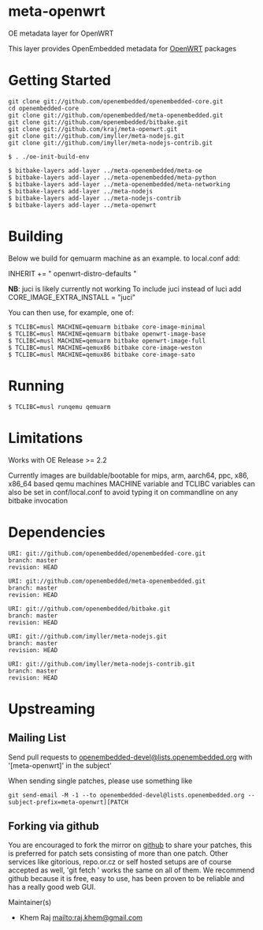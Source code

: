 # meta-openwrt
OE metadata layer for OpenWRT

This layer provides OpenEmbedded metadata for [OpenWRT](http://www.openwrt.org/) packages

# Getting Started

```shell
git clone git://github.com/openembedded/openembedded-core.git
cd openembedded-core
git clone git://github.com/openembedded/meta-openembedded.git
git clone git://github.com/openembedded/bitbake.git
git clone git://github.com/kraj/meta-openwrt.git
git clone git://github.com/imyller/meta-nodejs.git
git clone git://github.com/imyller/meta-nodejs-contrib.git

$ . ./oe-init-build-env

$ bitbake-layers add-layer ../meta-openembedded/meta-oe
$ bitbake-layers add-layer ../meta-openembedded/meta-python
$ bitbake-layers add-layer ../meta-openembedded/meta-networking
$ bitbake-layers add-layer ../meta-nodejs
$ bitbake-layers add-layer ../meta-nodejs-contrib
$ bitbake-layers add-layer ../meta-openwrt
```

# Building

Below we build for qemuarm machine as an example.
to local.conf add:

INHERIT += " openwrt-distro-defaults "

**NB**: juci is likely currently not working
To include juci instead of luci add
CORE_IMAGE_EXTRA_INSTALL = "juci"

You can then use, for example, one of:

```shell
$ TCLIBC=musl MACHINE=qemuarm bitbake core-image-minimal
$ TCLIBC=musl MACHINE=qemuarm bitbake openwrt-image-base
$ TCLIBC=musl MACHINE=qemuarm bitbake openwrt-image-full
$ TCLIBC=musl MACHINE=qemux86 bitbake core-image-weston
$ TCLIBC=musl MACHINE=qemux86 bitbake core-image-sato

```
# Running

```shell
$ TCLIBC=musl runqemu qemuarm
```

# Limitations

Works with OE Release >= 2.2

Currently images are buildable/bootable for mips, arm, aarch64, ppc, x86, x86_64
based qemu machines
MACHINE variable and TCLIBC variables can also be set in conf/local.conf
to avoid typing it on commandline on any bitbake invocation

# Dependencies

```
URI: git://github.com/openembedded/openembedded-core.git
branch: master
revision: HEAD

URI: git://github.com/openembedded/meta-openembedded.git
branch: master
revision: HEAD

URI: git://github.com/openembedded/bitbake.git
branch: master
revision: HEAD

URI: git://github.com/imyller/meta-nodejs.git
branch: master
revision: HEAD

URI: git://github.com/imyller/meta-nodejs-contrib.git
branch: master
revision: HEAD
```

# Upstreaming

## Mailing List
Send pull requests to openembedded-devel@lists.openembedded.org with '[meta-openwrt]' in the subject'

When sending single patches, please use something like

```shell
git send-email -M -1 --to openembedded-devel@lists.openembedded.org --subject-prefix=meta-openwrt][PATCH
```
## Forking via github

You are encouraged to fork the mirror on [github](https://github.com/kraj/meta-openwrt/)
to share your patches, this is preferred for patch sets consisting of more than
one patch. Other services like gitorious, repo.or.cz or self hosted setups are
of course accepted as well, 'git fetch <remote>' works the same on all of them.
We recommend github because it is free, easy to use, has been proven to be reliable
and has a really good web GUI.

Maintainer(s)

* Khem Raj <mailto:raj.khem@gmail.com>
